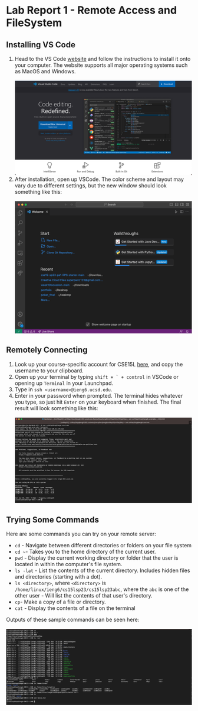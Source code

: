 # Lab Report 1 - Remote Access and FileSystem

## Installing VS Code

1. Head to the VS Code [website](https://code.visualstudio.com/) and follow the instructions to install it onto your computer. The website supports all major operating systems such as MacOS and Windows.
&nbsp;  
&nbsp;   
![Image](https://raw.githubusercontent.com/kevinlu021/cse15l-lab-reports/main/Lab%201/Images/Screenshot%202023-04-08%20at%206.38.35%20PM.png)
2. After installation, open up VSCode. The color scheme and layout may vary due to different settings, but the new window should look something like this:
&nbsp;  
&nbsp; 
![Image](https://raw.githubusercontent.com/kevinlu021/cse15l-lab-reports/main/Lab%201/Images/Screenshot%202023-04-08%20at%206.51.33%20PM.png)

## Remotely Connecting

1. Look up your course-specific account for CSE15L [here](https://sdacs.ucsd.edu/~icc/index.php), and copy the username to your clipboard.
2. Open up your terminal by typing ``shift + ` + control`` in VSCode or opening up `Terminal` in your Launchpad.
3. Type in `ssh <username>@ieng6.ucsd.edu`.
4. Enter in your password when prompted. The terminal hides whatever you type, so just hit `Enter` on your keyboard when finished.
The final result will look something like this: 
&nbsp;  
&nbsp;  
![Image](https://raw.githubusercontent.com/kevinlu021/cse15l-lab-reports/main/Lab%201/Images/Screenshot%202023-04-08%20at%209.30.36%20PM.png)

## Trying Some Commands

Here are some commands you can try on your remote server:
* `cd` - Navigate between different directories or folders on your file system
* `cd ~`-  Takes you to the home directory of the current user.
* `pwd` -  Display the current working directory or folder that the user is located in within the computer's file system.
* `ls -lat` - List the contents of the current directory. Includes hidden files and directories (starting with a dot). 
* `ls <directory>`, where `<directory>` is `/home/linux/ieng6/cs15lsp23/cs15lsp23abc`, where the `abc` is one of the other user - Will list the contents of that user's directory.
* `cp`- Make a copy of a file or directory.
* `cat` - Display the contents of a file on the terminal

Outputs of these sample commands can be seen here:
&nbsp;  
&nbsp;  
![Image](https://raw.githubusercontent.com/kevinlu021/cse15l-lab-reports/main/Lab%201/Images/Screenshot%202023-04-08%20at%209.44.36%20PM.png)
